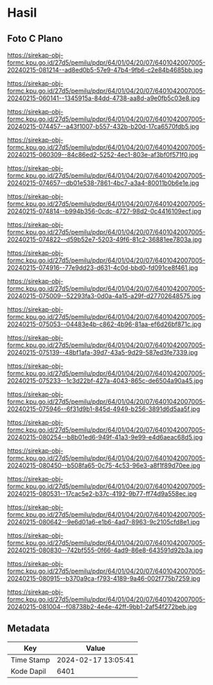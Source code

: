 # Hasil

## Foto C Plano

https://sirekap-obj-formc.kpu.go.id/27d5/pemilu/pdpr/64/01/04/20/07/6401042007005-20240215-081214--ad8ed0b5-57e9-47b4-9fb6-c2e84b4685bb.jpg

https://sirekap-obj-formc.kpu.go.id/27d5/pemilu/pdpr/64/01/04/20/07/6401042007005-20240215-060141--1345915a-84dd-4738-aa8d-a9e0fb5c03e8.jpg

https://sirekap-obj-formc.kpu.go.id/27d5/pemilu/pdpr/64/01/04/20/07/6401042007005-20240215-074457--a43f1007-b557-432b-b20d-17ca6570fdb5.jpg

https://sirekap-obj-formc.kpu.go.id/27d5/pemilu/pdpr/64/01/04/20/07/6401042007005-20240215-060309--84c86ed2-5252-4ec1-803e-af3bf0f571f0.jpg

https://sirekap-obj-formc.kpu.go.id/27d5/pemilu/pdpr/64/01/04/20/07/6401042007005-20240215-074657--db01e538-7861-4bc7-a3a4-80011b0b6e1e.jpg

https://sirekap-obj-formc.kpu.go.id/27d5/pemilu/pdpr/64/01/04/20/07/6401042007005-20240215-074814--b994b356-0cdc-4727-98d2-0c4416109ecf.jpg

https://sirekap-obj-formc.kpu.go.id/27d5/pemilu/pdpr/64/01/04/20/07/6401042007005-20240215-074822--d59b52e7-5203-49f6-81c2-36881ee7803a.jpg

https://sirekap-obj-formc.kpu.go.id/27d5/pemilu/pdpr/64/01/04/20/07/6401042007005-20240215-074916--77e9dd23-d631-4c0d-bbd0-fd091ce8f461.jpg

https://sirekap-obj-formc.kpu.go.id/27d5/pemilu/pdpr/64/01/04/20/07/6401042007005-20240215-075009--52293fa3-0d0a-4a15-a29f-d27702648575.jpg

https://sirekap-obj-formc.kpu.go.id/27d5/pemilu/pdpr/64/01/04/20/07/6401042007005-20240215-075053--04483e4b-c862-4b96-81aa-ef6d26bf871c.jpg

https://sirekap-obj-formc.kpu.go.id/27d5/pemilu/pdpr/64/01/04/20/07/6401042007005-20240215-075139--48bf1afa-39d7-43a5-9d29-587ed3fe7339.jpg

https://sirekap-obj-formc.kpu.go.id/27d5/pemilu/pdpr/64/01/04/20/07/6401042007005-20240215-075233--1c3d22bf-427a-4043-865c-de6504a90a45.jpg

https://sirekap-obj-formc.kpu.go.id/27d5/pemilu/pdpr/64/01/04/20/07/6401042007005-20240215-075946--6f31d9b1-845d-4949-b256-3891d6d5aa5f.jpg

https://sirekap-obj-formc.kpu.go.id/27d5/pemilu/pdpr/64/01/04/20/07/6401042007005-20240215-080254--b8b01ed6-949f-41a3-9e99-e4d6aeac68d5.jpg

https://sirekap-obj-formc.kpu.go.id/27d5/pemilu/pdpr/64/01/04/20/07/6401042007005-20240215-080450--b508fa65-0c75-4c53-96e3-a8f1f89d70ee.jpg

https://sirekap-obj-formc.kpu.go.id/27d5/pemilu/pdpr/64/01/04/20/07/6401042007005-20240215-080531--17cac5e2-b37c-4192-9b77-ff74d9a558ec.jpg

https://sirekap-obj-formc.kpu.go.id/27d5/pemilu/pdpr/64/01/04/20/07/6401042007005-20240215-080642--9e6d01a6-e1b6-4ad7-8963-9c2105cfd8e1.jpg

https://sirekap-obj-formc.kpu.go.id/27d5/pemilu/pdpr/64/01/04/20/07/6401042007005-20240215-080830--742bf555-0f66-4ad9-86e8-643591d92b3a.jpg

https://sirekap-obj-formc.kpu.go.id/27d5/pemilu/pdpr/64/01/04/20/07/6401042007005-20240215-080915--b370a9ca-f793-4189-9a46-002f775b7259.jpg

https://sirekap-obj-formc.kpu.go.id/27d5/pemilu/pdpr/64/01/04/20/07/6401042007005-20240215-081004--f08738b2-4e4e-42ff-9bb1-2af54f272beb.jpg


## Metadata

| Key        | Value               |
| ---------- | ------------------- |
| Time Stamp | 2024-02-17 13:05:41 |
| Kode Dapil | 6401                |



